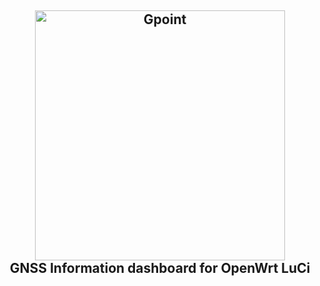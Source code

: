 <h2 align="center">
 <img src="https://github.com/Kodo-kakaku/luci-app-gpoint/blob/main/Images/logo.png" alt="Gpoint" width="400">
  <br>GNSS Information dashboard for OpenWrt LuCi<br>
</h2>
